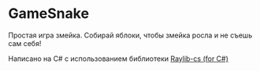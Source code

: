 # GameSnake
Простая игра змейка.
Собирай яблоки, чтобы змейка росла и не съешь сам себя!

Написано на C# с использованием библиотеки [Raylib-cs (for C#)](https://github.com/ChrisDill/Raylib-cs)
